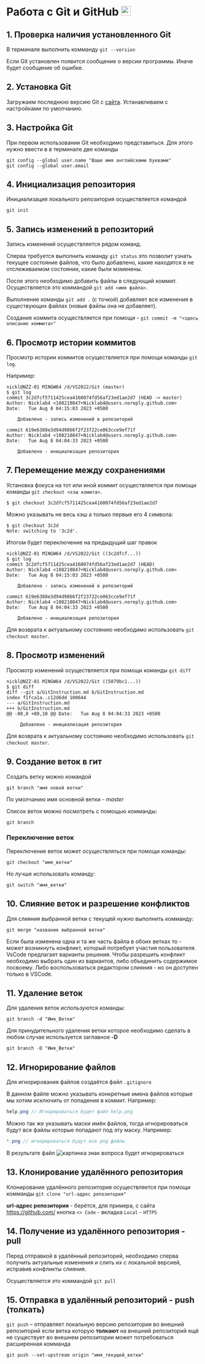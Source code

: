 # Работа с Git и GitHub <img src="help.png" alt="картинка знак вопроса" style="width:25px; height:25px"/>

## 1. Проверка наличия установленного Git
В терминале выполнить комманду `git --version`

Если Git установлен появится сообщение о версии программы. Иначе будет сообщение об ошибке.

## 2. Установка Git
Загружаем последнюю версию Git с [сайта](https://git-scm.com/downloads). Устанавливаем с настройками по умолчанию.

## 3. Настройка Git
При первом использовании Git необходимо представиться.
Для этого нужно ввести в в терминале две команды
```
git config --global user.name "Ваше имя английскими буквами"
git config --global user.email
```

## 4. Инициализация репозитория
Инициализация локального репозитория осуществляется командой
```
git init
```

## 5. Запись изменений в репозиторий
Запись изменений осуществляется рядом команд.

Сперва требуется выполнить команду `git status` это позволит узнать текущее состояние файлов, что было добавлено, какие находятся в не отслеживаемом состоянии, какие были мзменены.

После этого необходимо добавить файлы в следующий коммит. Осуществляется это коммандой `git add <имя файла>`.

Выполнение команды `git add .` (с точкой)
добавляет все изменения в существующих файлах (новые файлы она не добавляет).

Создание коммита осуществляется при помощи - `git commit -m "<здесь описание коммита>"`

## 6. Просмотр истории коммитов
Просмотр истории коммитов осуществляется при помощи команды `git log`.

Например:
```
nickl@NZZ-01 MINGW64 /d/VS2022/Git (master)
$ git log
commit 3c2dfcf5711425cea4160074fd56af23ed1ae2d7 (HEAD -> master)
Author: Nicklab4 <108210847+Nicklab4@users.noreply.github.com>
Date:   Tue Aug 8 04:15:03 2023 +0500

    Добавлено - запись изменений в репозиторий

commit 619e6388e3d94d9866f2f23722ce063cce9ef71f
Author: Nicklab4 <108210847+Nicklab4@users.noreply.github.com>
Date:   Tue Aug 8 04:04:33 2023 +0500

    Добавлено - инициализация репозитория
```

## 7. Перемещение между сохранениями
Установка фокуса на тот или иной коммит осуществляется при помощи команды `git checkout <хэш комита>`.
```
$ git checkout 3c2dfcf5711425cea4160074fd56af23ed1ae2d7
```

Можно указывать не весь хэш а только первые его 4 символа:
```
$ git checkout 3c2d
Note: switching to '3c2d'.
```
Итогом будет переключение на предыдущий шаг правок
```
nickl@NZZ-01 MINGW64 /d/VS2022/Git ((3c2dfcf...))
$ git log
commit 3c2dfcf5711425cea4160074fd56af23ed1ae2d7 (HEAD)
Author: Nicklab4 <108210847+Nicklab4@users.noreply.github.com>
Date:   Tue Aug 8 04:15:03 2023 +0500

    Добавлено - запись изменений в репозиторий

commit 619e6388e3d94d9866f2f23722ce063cce9ef71f
Author: Nicklab4 <108210847+Nicklab4@users.noreply.github.com>
Date:   Tue Aug 8 04:04:33 2023 +0500

    Добавлено - инициализация репозитория
```
Для возврата к актуальному состоянию необходимо использовать `git checkout master`.

## 8. Просмотр изменений
Просмотр изменений осуществляется при помощи команды `git diff`

```
nickl@NZZ-01 MINGW64 /d/VS2022/Git ((5079bc1...))
$ git diff
diff --git a/GitInstruction.md b/GitInstruction.md
index f1fca1a..c12d6dd 100644
--- a/GitInstruction.md
+++ b/GitInstruction.md
@@ -80,8 +80,10 @@ Date:   Tue Aug 8 04:04:33 2023 +0500

     Добавлено - инициализация репозитория
```


Для возврата к актуальному состоянию необходимо использовать `git checkout master`.

## 9. Создание веток в гит
Создать ветку можно командой 
```
git branch "имя новой ветки"
```

По умолчанию имя основной ветки - _master_

Список веток можно посмотреть с помощью комманды:
```
git branch
```

### Переключение веток
Переключение веток может осуществляться при помощи команды:

`git checkout "имя_ветки"`

Но лучше использовать команду:

`git switch "имя_ветки"`


## 10. Слияние веток и разрешение конфликтов
Для слияния выбранной ветки с текущей нужно выполнить комманду:
```
git merge "название выбранной ветки"
```
Если была изменена одна и та же часть файла в обоих ветках то - может возникнуть конфликт, который потребует участия пользователя.
VsCode предлагает варианты решения. Чтобы разрешить конфликт необходимо выбрать один из вариантов, либо объединить содержимое посвоему. Либо воспользоваться редактором слияния - но он доступен только в VSCode.

## 11. Удаление веток
Для удаления веток используются команды:
```
git branch -d "Имя_Ветки"
```
Для принудительного удаления ветки которое необходимо сделать в любом случае используется заглавное **-D**
```
git branch -D "Имя_Ветки"
```

## 12. Игнорирование файлов

Для игнорирования файлов создаётся файл `.gitignore`

В данном файле можно указывать конкретные имена файлов которые мы хотим исключить от попадения в коммит. Например:
```c#
help.png // Игнорироваться будет файл help.png
```

Можно так же указывать маски имён файлов, тогда игнорироваться будут все файлы которые попадают под эту маску. Например:
```C#
*.png // игнорироваться будут все png файлы
```
В результате файл ![картинка знак вопроса](help.png) будет игнорироваться


## 13. Клонирование удалённого репозитория

Клонирование удалённого репозитория осуществляется при помощи комманды `git clone "url-адрес репозитория"`

**url-адрес репозитория** - берётся, для примера, с сайта https://github.com/ кнопка `<> Code` - вкладка `Local` - `HTTPS`  

## 14. Получение из удалённого репозитория - pull

Перед отправкой в удалённый репозиторий, необходимо сперва получить актуальные изменения и слить их с локальной версией, исправив конфликты слияния.

Осуществляется это коммандой `git pull`

## 15. Отправка в удалённый репозиторий - push (толкать)

`git push` – отправляет локальную версию репозитория во внешний репозиторий
если ветка которую **толкают** на внешний репозиторий ещё не существует во внешнем репозитории может потребоваться расширенная комманда 
```
git push --set-upstream origin "имя_текущей_ветки"
```
